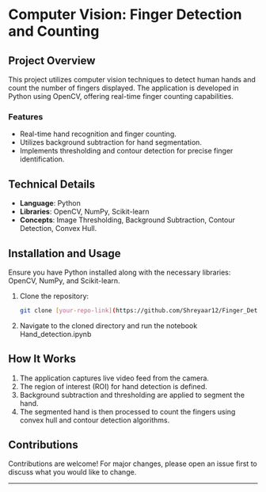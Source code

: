# Computer Vision: Finger Detection and Counting

## Project Overview
This project utilizes computer vision techniques to detect human hands and count the number of fingers displayed. The application is developed in Python using OpenCV, offering real-time finger counting capabilities.

### Features
- Real-time hand recognition and finger counting.
- Utilizes background subtraction for hand segmentation.
- Implements thresholding and contour detection for precise finger identification.

## Technical Details
- **Language**: Python
- **Libraries**: OpenCV, NumPy, Scikit-learn
- **Concepts**: Image Thresholding, Background Subtraction, Contour Detection, Convex Hull.

## Installation and Usage
Ensure you have Python installed along with the necessary libraries: OpenCV, NumPy, and Scikit-learn.

1. Clone the repository:
   ```bash
   git clone [your-repo-link](https://github.com/Shreyaar12/Finger_Detection_CV)
   ```
2. Navigate to the cloned directory and run the notebook Hand_detection.ipynb 

## How It Works
1. The application captures live video feed from the camera.
2. The region of interest (ROI) for hand detection is defined.
3. Background subtraction and thresholding are applied to segment the hand.
4. The segmented hand is then processed to count the fingers using convex hull and contour detection algorithms.

## Contributions
Contributions are welcome! For major changes, please open an issue first to discuss what you would like to change.


---

